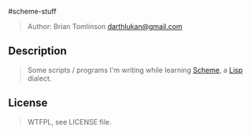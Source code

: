 #scheme-stuff

> Author: Brian Tomlinson <darthlukan@gmail.com>


## Description

> Some scripts / programs I'm writing while learning [Scheme](http://schemers.org/), a
> [Lisp](https://en.wikipedia.org/wiki/Lisp_(programming_language)) dialect.


## License
> WTFPL, see LICENSE file.
